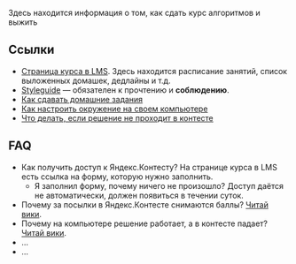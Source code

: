 Здесь находится информация о том, как сдать курс алгоритмов и выжить


## Ссылки

* [Страница курса в LMS](https://lk.yandexdataschool.ru/courses/2020-autumn/7.821-algorithms-1/). Здесь находится расписание занятий, список выложенных домашек, дедлайны и т.д.
* [Styleguide](./styleguide.md) &mdash; обязателен к прочтению и **соблюдению**.
* [Как сдавать домашние задания](./assignments.md)
* [Как настроить окружение на своем компьютере](./environment.md)
* [Что делать, если решение не проходит в контесте](./troubleshooting.md)


## FAQ

* Как получить доступ к Яндекс.Контесту? На странице курса в LMS есть ссылка на форму, которую нужно заполнить.
  * Я заполнил форму, почему ничего не произошло? Доступ даётся не автоматически, должен появиться в течении суток.
* Почему за посылки в Яндекс.Контесте снимаются баллы? [Читай вики](./assignments.md#Вердикты-по-задаче).
* Почему на компьютере решение работает, а в контесте падает? [Читай вики](./troubleshooting.md).
* ...
* ...